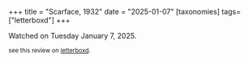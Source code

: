 +++
title = "Scarface, 1932"
date = "2025-01-07"
[taxonomies]
tags=["letterboxd"]
+++

Watched on Tuesday January 7, 2025.

<small>see this review on <a href="https://letterboxd.com/nonmodernist/film/scarface/">letterboxd</a>.</small>